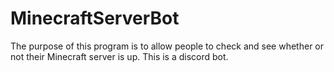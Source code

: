 # MinecraftServerBot
The purpose of this program is to allow people to check and see whether or not their Minecraft server is up. This is a discord bot.
